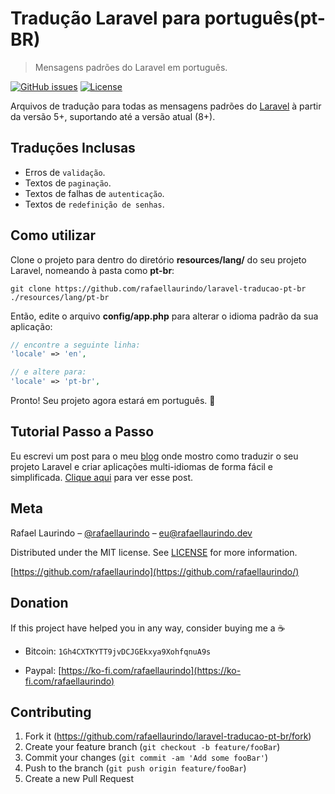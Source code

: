 # Tradução Laravel para português(pt-BR)

> Mensagens padrões do Laravel em português.

[![GitHub issues][issues-image]][issues-url]
[![License][license-image]][license-url]

Arquivos de tradução para todas as mensagens padrões do [Laravel](https://laravel.com/) à partir da versão 5+, suportando até a versão atual (8+).

## Traduções Inclusas

- Erros de `validação`.
- Textos de `paginação`.
- Textos de falhas de `autenticação`.
- Textos de `redefinição de senhas`.

## Como utilizar

Clone o projeto para dentro do diretório **resources/lang/** do seu projeto Laravel, nomeando à pasta como **pt-br**:

```shellscript
git clone https://github.com/rafaellaurindo/laravel-traducao-pt-br ./resources/lang/pt-br
```

Então, edite o arquivo **config/app.php** para alterar o idioma padrão da sua aplicação:

```php
// encontre a seguinte linha:
'locale' => 'en',

// e altere para:
'locale' => 'pt-br',
```

Pronto! Seu projeto agora estará em português. :tada:

## Tutorial Passo a Passo

Eu escrevi um post para o meu [blog](https://rafaellaurindo.dev) onde mostro como traduzir o seu projeto Laravel e criar aplicações multi-idiomas de forma fácil e simplificada. [Clique aqui](https://rafaellaurindo.dev/como-criar-aplicacoes-multi-idiomas-com-laravel) para ver esse post.

## Meta

Rafael Laurindo – [@rafaellaurindo](https://rafaellaurindo.dev) – eu@rafaellaurindo.dev

Distributed under the MIT license. See [LICENSE](https://github.com/rafaellaurindo/laravel-traducao-pt-br/blob/master/LICENSE) for more information.

[https://github.com/rafaellaurindo](https://github.com/rafaellaurindo/)

## Donation

If this project have helped you in any way, consider buying me a :coffee:

- Bitcoin: `1Gh4CXTKYTT9jvDCJGEkxya9XohfqnuA9s`

- Paypal: [https://ko-fi.com/rafaellaurindo](https://ko-fi.com/rafaellaurindo)


## Contributing

1. Fork it (<https://github.com/rafaellaurindo/laravel-traducao-pt-br/fork>)
2. Create your feature branch (`git checkout -b feature/fooBar`)
3. Commit your changes (`git commit -am 'Add some fooBar'`)
4. Push to the branch (`git push origin feature/fooBar`)
5. Create a new Pull Request

[issues-image]: https://img.shields.io/github/issues/rafaellaurindo/laravel-traducao-pt-br.svg
[issues-url]: https://github.com/rafaellaurindo/laravel-traducao-pt-br/issues
[license-image]: https://img.shields.io/github/license/rafaellaurindo/laravel-traducao-pt-br.svg
[license-url]: https://github.com/rafaellaurindo/laravel-traducao-pt-br/blob/master/LICENSE
